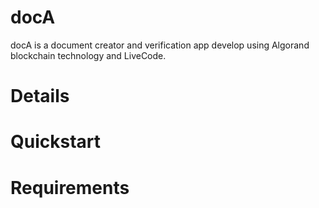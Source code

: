# docA
docA is a document creator and verification app develop using Algorand blockchain technology and LiveCode.

# Details


# Quickstart


# Requirements
